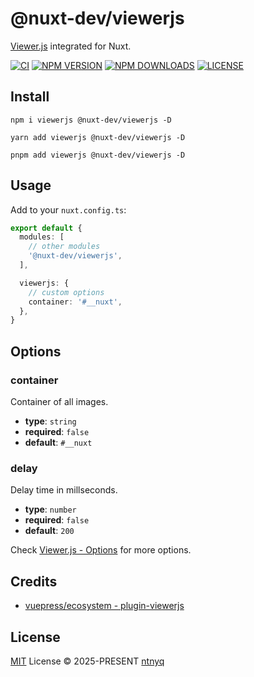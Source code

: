 # @nuxt-dev/viewerjs

[Viewer.js](https://github.com/fengyuanchen/viewerjs) integrated for Nuxt.

[![CI](https://github.com/ntnyq/nuxt-module-viewerjs/workflows/CI/badge.svg)](https://github.com/ntnyq/nuxt-module-viewerjs/actions)
[![NPM VERSION](https://img.shields.io/npm/v/@nuxt-dev/viewerjs/latest.svg)](https://www.npmjs.com/package/@nuxt-dev/viewerjs/v/latest)
[![NPM DOWNLOADS](https://img.shields.io/npm/dy/@nuxt-dev/viewerjs)](https://www.npmjs.com/package/@nuxt-dev/viewerjs)
[![LICENSE](https://img.shields.io/github/license/ntnyq/nuxt-module-viewerjs.svg)](https://github.com/ntnyq/nuxt-module-viewerjs/blob/main/LICENSE)

## Install

```shell
npm i viewerjs @nuxt-dev/viewerjs -D
```

```shell
yarn add viewerjs @nuxt-dev/viewerjs -D
```

```shell
pnpm add viewerjs @nuxt-dev/viewerjs -D
```

## Usage

Add to your `nuxt.config.ts`:

```ts
export default {
  modules: [
    // other modules
    '@nuxt-dev/viewerjs',
  ],

  viewerjs: {
    // custom options
    container: '#__nuxt',
  },
}
```

## Options

### container

Container of all images.

- **type**: `string`
- **required**: `false`
- **default**: `#__nuxt`

### delay

Delay time in millseconds.

- **type**: `number`
- **required**: `false`
- **default**: `200`

Check [Viewer.js - Options](https://github.com/fengyuanchen/viewerjs#options) for more options.

## Credits

- [vuepress/ecosystem - plugin-viewerjs](https://github.com/vuepress/ecosystem/tree/main/plugins/features/plugin-viewerjs)

## License

[MIT](./LICENSE) License © 2025-PRESENT [ntnyq](https://github.com/ntnyq)
